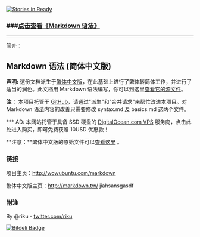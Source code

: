 [![Stories in Ready](https://badge.waffle.io/riku/markdown-syntax-cn.png?label=ready&title=Ready)](https://waffle.io/riku/markdown-syntax-cn)
### \###[点击查看《Markdown 语法》](http://wowubuntu.com/markdown/)

---
简介：

## Markdown 语法 (简体中文版) 

**声明:** 这份文档派生于[繁体中文版](http://markdown.tw/)，在此基础上进行了繁体转简体工作，并进行了适当的润色。此文档用 Markdown 语法编写，你可以到这里[查看它的源文件][src1]。

**注：** 本项目托管于 [GitHub][]，请通过"派生"和"合并请求"来帮忙改进本项目。对 Markdown 语法内容的改善只需要修改 syntax.md 及 basics.md 这两个文件。

*** AD: 本网站托管于具备 SSD 硬盘的 [DigitalOcean.com VPS][] 服务商，点击此处进入购买，即可免费获赠 10USD 优惠款！

**注意：**繁体中文版的原始文件可以[查看这里][src] 。

  [src1]: http://gitcafe.com/riku/Markdown-Syntax-CN/blob/master/syntax.md
  [src]: https://github.com/othree/markdown-syntax-zhtw/blob/master/syntax.md
  [GitHub]: https://github.com/riku/Markdown-Syntax-CN/
  [DigitalOcean.com VPS]:https://www.digitalocean.com/?refcode=824a4f4aea1a

### 链接

项目主页：<http://wowubuntu.com/markdown>

繁体中文版主页：<http://markdown.tw/>
jiahsansgasdf

### 附注

By @riku - [twitter.com/riku](http://twitter.com/riku)


[![Bitdeli Badge](https://d2weczhvl823v0.cloudfront.net/riku/markdown-syntax-cn/trend.png)](https://bitdeli.com/free "Bitdeli Badge")

